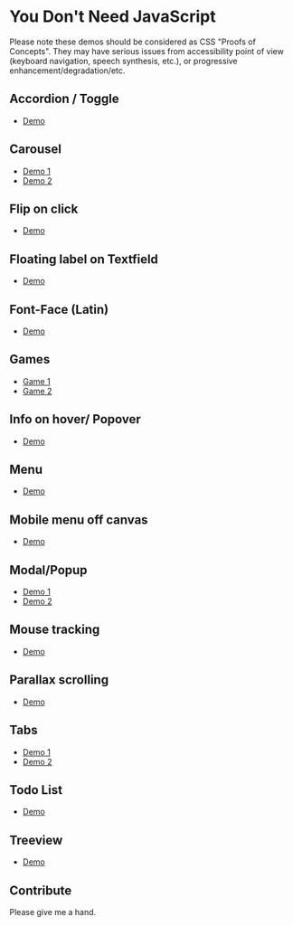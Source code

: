 # You Don't Need JavaScript

Please note these demos should be considered as CSS "Proofs of Concepts". They may have serious issues from accessibility point of view (keyboard navigation, speech synthesis, etc.), or progressive enhancement/degradation/etc.

## Accordion / Toggle

+ [Demo](http://www.mraffaele.com/labs/css-only-accordions/)

## Carousel

+ [Demo 1](http://codepen.io/SitePoint/pen/MyPVdK)
+ [Demo 2](https://codepen.io/cavico/pen/yOjwya)

## Flip on click

+ [Demo](https://codepen.io/RuudBurger/pen/bwjry)

## Floating label on Textfield

+ [Demo](http://codepen.io/KtorZ/pen/ZOzdqG)

## Font-Face (Latin)

+ [Demo](https://yusugomori.com/projects/css-sans/fonts)

## Games

+ [Game 1](https://codepen.io/i0z/pen/mFLCw)
+ [Game 2](https://codepen.io/TabAtkins/pen/JYZgRo)


## Info on hover/ Popover

+ [Demo](https://codepen.io/guuslieben/pen/gabQWM)

## Menu

+ [Demo](https://codepen.io/antoniputra/pen/BzyWmb)

## Mobile menu off canvas

+ [Demo](https://codepen.io/fabricionaweb/pen/xOLwxj)


## Modal/Popup

+ [Demo 1](https://codepen.io/peiche/pen/vhqym)
+ [Demo 2](https://codepen.io/chrisburnell/pen/scyKF)

## Mouse tracking

+ [Demo](https://codepen.io/Momciloo/pen/GoGRrQ)

## Parallax scrolling

+ [Demo](http://keithclark.co.uk/articles/pure-css-parallax-websites/demo3/)

## Tabs

+ [Demo 1](https://codepen.io/llgruff/pen/ZGBxOa)
+ [Demo 2](https://codepen.io/fusco/pen/Wvzjrm)

## Todo List
+ [Demo](http://codepen.io/scryptonite/pen/oLGzdj)

## Treeview

+ [Demo](https://codepen.io/rgg/pen/WrKyzj)

## Contribute

Please give me a hand.
